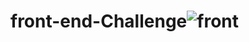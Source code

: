 # front-end-Challenge![front](https://user-images.githubusercontent.com/74214399/119820063-fc543800-bee8-11eb-94eb-37c7db658de3.png)
